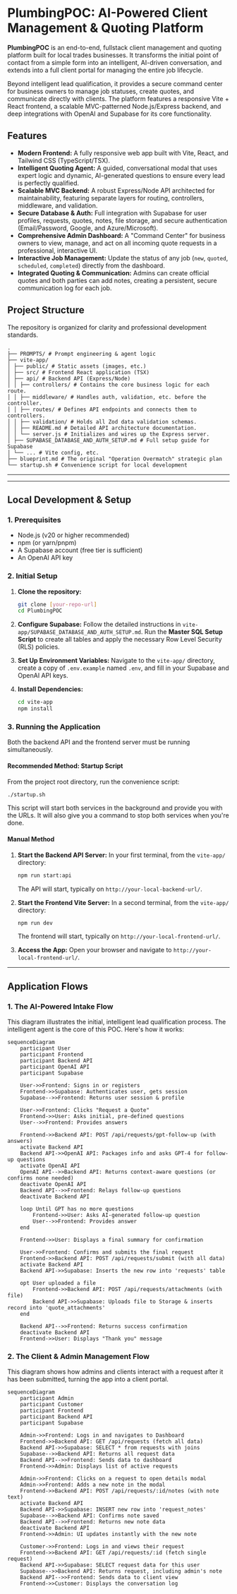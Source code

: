 # PlumbingPOC: AI-Powered Client Management & Quoting Platform

**PlumbingPOC** is an end-to-end, fullstack client management and quoting platform built for local trades businesses. It transforms the initial point of contact from a simple form into an intelligent, AI-driven conversation, and extends into a full client portal for managing the entire job lifecycle.

Beyond intelligent lead qualification, it provides a secure command center for business owners to manage job statuses, create quotes, and communicate directly with clients. The platform features a responsive Vite + React frontend, a scalable MVC-patterned Node.js/Express backend, and deep integrations with OpenAI and Supabase for its core functionality.

## Features

-   **Modern Frontend:** A fully responsive web app built with Vite, React, and Tailwind CSS (TypeScript/TSX).
-   **Intelligent Quoting Agent:** A guided, conversational modal that uses expert logic and dynamic, AI-generated questions to ensure every lead is perfectly qualified.
-   **Scalable MVC Backend:** A robust Express/Node API architected for maintainability, featuring separate layers for routing, controllers, middleware, and validation.
-   **Secure Database & Auth:** Full integration with Supabase for user profiles, requests, quotes, notes, file storage, and secure authentication (Email/Password, Google, and Azure/Microsoft).
-   **Comprehensive Admin Dashboard:** A "Command Center" for business owners to view, manage, and act on all incoming quote requests in a professional, interactive UI.
-   **Interactive Job Management:** Update the status of any job (`new`, `quoted`, `scheduled`, `completed`) directly from the dashboard.
-   **Integrated Quoting & Communication:** Admins can create official quotes and both parties can add notes, creating a persistent, secure communication log for each job.

## Project Structure

The repository is organized for clarity and professional development standards.

```
.
├── PROMPTS/ # Prompt engineering & agent logic
├── vite-app/
│ ├── public/ # Static assets (images, etc.)
│ ├── src/ # Frontend React application (TSX)
│ ├── api/ # Backend API (Express/Node)
│ │ ├── controllers/ # Contains the core business logic for each route.
│ │ ├── middleware/ # Handles auth, validation, etc. before the controller.
│ │ ├── routes/ # Defines API endpoints and connects them to controllers.
│ │ ├── validation/ # Holds all Zod data validation schemas.
│ │ ├── README.md # Detailed API architecture documentation.
│ │ └── server.js # Initializes and wires up the Express server.
│ ├── SUPABASE_DATABASE_AND_AUTH_SETUP.md # Full setup guide for Supabase
│ └── ... # Vite config, etc.
├── blueprint.md # The original "Operation Overmatch" strategic plan
└── startup.sh # Convenience script for local development
```

---

---

## Local Development & Setup

### 1. Prerequisites

-   Node.js (v20 or higher recommended)
-   npm (or yarn/pnpm)
-   A Supabase account (free tier is sufficient)
-   An OpenAI API key

### 2. Initial Setup

1.  **Clone the repository:**
    ```sh
    git clone [your-repo-url]
    cd PlumbingPOC
    ```

2.  **Configure Supabase:**
    Follow the detailed instructions in `vite-app/SUPABASE_DATABASE_AND_AUTH_SETUP.md`. Run the **Master SQL Setup Script** to create all tables and apply the necessary Row Level Security (RLS) policies.

3.  **Set Up Environment Variables:**
    Navigate to the `vite-app/` directory, create a copy of `.env.example` named `.env`, and fill in your Supabase and OpenAI API keys.

4.  **Install Dependencies:**
    ```sh
    cd vite-app
    npm install
    ```

### 3. Running the Application

Both the backend API and the frontend server must be running simultaneously.

#### Recommended Method: Startup Script

From the project root directory, run the convenience script:
```sh
./startup.sh
```
This script will start both services in the background and provide you with the URLs. It will also give you a command to stop both services when you're done.

#### Manual Method

1.  **Start the Backend API Server:**
    In your first terminal, from the `vite-app/` directory:
    ```sh
    npm run start:api
    ```
    The API will start, typically on `http://your-local-backend-url/`.

2.  **Start the Frontend Vite Server:**
    In a second terminal, from the `vite-app/` directory:
    ```sh
    npm run dev
    ```
    The frontend will start, typically on `http://your-local-frontend-url/`.

3.  **Access the App:**
    Open your browser and navigate to `http://your-local-frontend-url/`.

---

## Application Flows
### 1. The AI-Powered Intake Flow
This diagram illustrates the initial, intelligent lead qualification process.
The intelligent agent is the core of this POC. Here's how it works:

```mermaid
sequenceDiagram
    participant User
    participant Frontend
    participant Backend API
    participant OpenAI API
    participant Supabase

    User->>Frontend: Signs in or registers
    Frontend->>Supabase: Authenticates user, gets session
    Supabase-->>Frontend: Returns user session & profile

    User->>Frontend: Clicks "Request a Quote"
    Frontend->>User: Asks initial, pre-defined questions
    User-->>Frontend: Provides answers

    Frontend->>Backend API: POST /api/requests/gpt-follow-up (with answers)
    activate Backend API
    Backend API->>OpenAI API: Packages info and asks GPT-4 for follow-up questions
    activate OpenAI API
    OpenAI API-->>Backend API: Returns context-aware questions (or confirms none needed)
    deactivate OpenAI API
    Backend API-->>Frontend: Relays follow-up questions
    deactivate Backend API
    
    loop Until GPT has no more questions
        Frontend->>User: Asks AI-generated follow-up question
        User-->>Frontend: Provides answer
    end
    
    Frontend->>User: Displays a final summary for confirmation

    User->>Frontend: Confirms and submits the final request
    Frontend->>Backend API: POST /api/requests/submit (with all data)
    activate Backend API
    Backend API->>Supabase: Inserts the new row into 'requests' table
    
    opt User uploaded a file
        Frontend->>Backend API: POST /api/requests/attachments (with file)
        Backend API->>Supabase: Uploads file to Storage & inserts record into 'quote_attachments'
    end

    Backend API-->>Frontend: Returns success confirmation
    deactivate Backend API
    Frontend->>User: Displays "Thank you" message
```

### 2. The Client & Admin Management Flow

This diagram shows how admins and clients interact with a request after it has been submitted, turning the app into a client portal.

```mermaid
sequenceDiagram
    participant Admin
    participant Customer
    participant Frontend
    participant Backend API
    participant Supabase

    Admin->>Frontend: Logs in and navigates to Dashboard
    Frontend->>Backend API: GET /api/requests (fetch all data)
    Backend API->>Supabase: SELECT * from requests with joins
    Supabase-->>Backend API: Returns all request data
    Backend API-->>Frontend: Sends data to dashboard
    Frontend->>Admin: Displays list of active requests

    Admin->>Frontend: Clicks on a request to open details modal
    Admin->>Frontend: Adds a new note in the modal
    Frontend->>Backend API: POST /api/requests/:id/notes (with note text)
    activate Backend API
    Backend API->>Supabase: INSERT new row into 'request_notes'
    Supabase-->>Backend API: Confirms note saved
    Backend API-->>Frontend: Returns new note data
    deactivate Backend API
    Frontend->>Admin: UI updates instantly with the new note

    Customer->>Frontend: Logs in and views their request
    Frontend->>Backend API: GET /api/requests/:id (fetch single request)
    Backend API->>Supabase: SELECT request data for this user
    Supabase-->>Backend API: Returns request, including admin's note
    Backend API-->>Frontend: Sends data to client view
    Frontend->>Customer: Displays the conversation log
```
